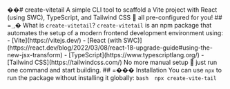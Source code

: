 ��#   c r e a t e - v i t e t a i l 
 
 
 
 A   s i m p l e   C L I   t o o l   t o   s c a f f o l d   a   V i t e   p r o j e c t   w i t h   R e a c t   ( u s i n g   S W C ) ,   T y p e S c r i p t ,   a n d   T a i l w i n d   C S S     a l l   p r e - c o n f i g u r e d   f o r   y o u ! 
 
 
 
 # #   =؀�  W h a t   i s   ` c r e a t e - v i t e t a i l ` ? 
 
 
 
 ` c r e a t e - v i t e t a i l `   i s   a n   n p m   p a c k a g e   t h a t   a u t o m a t e s   t h e   s e t u p   o f   a   m o d e r n   f r o n t e n d   d e v e l o p m e n t   e n v i r o n m e n t   u s i n g : 
 
 
 
 -   [ V i t e ] ( h t t p s : / / v i t e j s . d e v / ) 
 
 -   [ R e a c t   ( w i t h   S W C ) ] ( h t t p s : / / r e a c t . d e v / b l o g / 2 0 2 2 / 0 3 / 0 8 / r e a c t - 1 8 - u p g r a d e - g u i d e # u s i n g - t h e - n e w - j s x - t r a n s f o r m ) 
 
 -   [ T y p e S c r i p t ] ( h t t p s : / / w w w . t y p e s c r i p t l a n g . o r g / ) 
 
 -   [ T a i l w i n d   C S S ] ( h t t p s : / / t a i l w i n d c s s . c o m / ) 
 
 
 
 N o   m o r e   m a n u a l   s e t u p     j u s t   r u n   o n e   c o m m a n d   a n d   s t a r t   b u i l d i n g . 
 
 
 
 # #   =���  I n s t a l l a t i o n 
 
 
 
 Y o u   c a n   u s e   ` n p x `   t o   r u n   t h e   p a c k a g e   w i t h o u t   i n s t a l l i n g   i t   g l o b a l l y : 
 
 
 
 ` ` ` b a s h 
 
 n p x   c r e a t e - v i t e - t a i l 
 
 ` ` ` 
 
 
